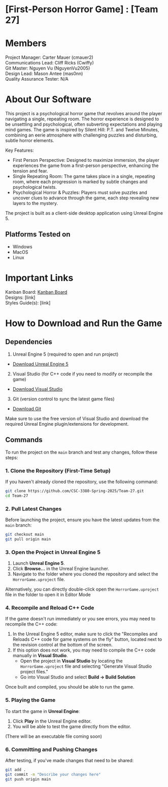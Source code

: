# [First-Person Horror Game] : [Team 27]
# Members
Project Manager: Carter Mauer (cmauer2)\
Communications Lead: Cliff Ricks (Cwiffy)\
Git Master: Nguyen Vu (NguyenVu2005)\
Design Lead: Mason Antee (mas0nn)\
Quality Assurance Tester: N/A

# About Our Software

This project is a psychological horror game that revolves around the player navigating a single, repeating room. The horror experience is designed to be unsettling and psychological, often subverting expectations and playing mind games. The game is inspired by Silent Hill: P.T. and Twelve Minutes, combining an eerie atmosphere with challenging puzzles and disturbing, subtle horror elements.

Key Features:

- First Person Perspective: Designed to maximize immersion, the   player experiences the game from a first-person perspective, enhancing the tension and fear.
- Single Repeating Room: The game takes place in a single, repeating room, where each progression is marked by subtle changes and psychological twists.
- Psychological Horror & Puzzles: Players must solve puzzles and uncover clues to advance through the game, each step revealing new layers to the mystery.

The project is built as a client-side desktop application using Unreal Engine 5.

## Platforms Tested on
- Windows
- MacOS
- Linux

# Important Links
Kanban Board: [Kanban Board](https://github.com/orgs/CSC-3380-Spring-2025/projects/7/views/1) \
Designs: [link]\
Styles Guide(s): [link]

# How to Download and Run the Game

## Dependencies
1. Unreal Engine 5 (required to open and run project)
- [Download Unreal Engine 5](https://www.unrealengine.com/)
2. Visual Studio (for C++ code if you need to modify or recompile the game)
- [Download Visual Studio](https://code.visualstudio.com/)
3. Git (version control to sync the latest game files)
- [Download Git](https://git-scm.com/)

Make sure to use the free version of Visual Studio and download the required Unreal Engine plugin/extensions for development.

## Commands
To run the project on the `main` branch and test any changes, follow these steps:

### 1. Clone the Repository (First-Time Setup)
If you haven't already cloned the repository, use the following command:
```sh
git clone https://github.com/CSC-3380-Spring-2025/Team-27.git
cd Team-27
```

### 2. Pull Latest Changes
Before launching the project, ensure you have the latest updates from the `main` branch:
```sh
git checkout main
git pull origin main
```

### 3. Open the Project in Unreal Engine 5
1. Launch **Unreal Engine 5**.
2. Click **Browse...** in the Unreal Engine launcher.
3. Navigate to the folder where you cloned the repository and select the `HorrorGame.uproject` file.

Alternatively, you can directly double-click open the `HorrorGame.uproject` file in the folder to open it in Editor Mode

### 4. Recompile and Reload C++ Code
If the game doesn't run immediately or you see errors, you may need to recompile the C++ code: 
1. In the Unreal Engine 5 editor, make sure to click the "Recompiles and Reloads C++ code for game systems on the fly" button, located next to the revision control at the bottom of the screen.
2. If this option does not work, you may need to compile the C++ code manually in **Visual Studio**. 
	- Open the project in **Visual Studio** by locating the `HorrorGame.uproject` file and selecting "Generate Visual Studio project files."
	- Go into Visual Studio and select **Build -> Build Solution**

Once built and compiled, you should be able to run the game.

### 5. Playing the Game
To start the game in **Unreal Engine**:
1. Click **Play** in the Unreal Engine editor.
2. You will be able to test the game directly from the editor.

(There will be an executable file coming soon)

### 6. Committing and Pushing Changes
After testing, if you've made changes that need to be shared:
```sh
git add .
git commit -m "Describe your changes here"
git push origin main
```

